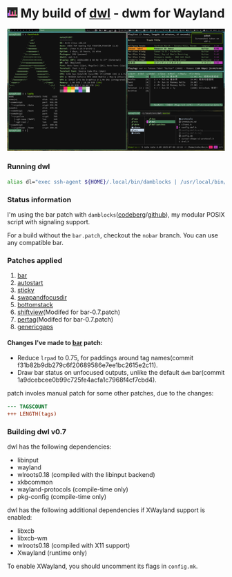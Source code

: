 # <img src="./misc/dwl-repo.png" width="24"/> My build of [dwl](https://codeberg.org/dwl/dwl) - dwm for Wayland


![](./misc/20250709_22h31m01s_grim.png)

### Running dwl
```sh
alias dl="exec ssh-agent ${HOME}/.local/bin/damblocks | /usr/local/bin/dwl"
```

### Status information
I'm using the bar patch with `damblocks`([codeberg](https://codeberg.org/unixchad/damblocks)/[github](https://github.com/gnuunixchad/damblocks)), my modular POSIX script with signaling support.

For a build without the `bar.patch`, checkout the `nobar` branch. You can use any compatible bar.

### Patches applied
1. [bar](https://codeberg.org/dwl/dwl-patches/patch/bar/bar-0.7.patch)
2. [autostart](https://codeberg.org/dwl/dwl-patches/patch/autostart/autostart-0.7.patch)
3. [sticky](https://codeberg.org/dwl/dwl-patches/patch/sticky/sticky.patch)
4. [swapandfocusdir](https://codeberg.org/dwl/dwl-patches/patch/swapandfocusdir/swapandfocusdir.patch)
5. [bottomstack](https://codeberg.org/dwl/dwl-patches/patch/bottomstack/bottomstack.patch)
6. [shiftview](https://codeberg.org/dwl/dwl-patches/patch/shiftview/shiftview.patch)(Modifed for bar-0.7.patch)
7. [pertag](https://codeberg.org/dwl/dwl-patches/patch/pertag/pertag.patch)(Modifed for bar-0.7.patch)
8. [genericgaps](https://codeberg.org/dwl/dwl-patches/patch/genericgaps/genericgaps-0.7.patch)

#### Changes I've made to [bar](https://codeberg.org/dwl/dwl-patches/patch/bar) patch:
- Reduce `lrpad` to 0.75, for paddings around tag names(commit f31b82b9db279c6f20689586e7ee1bc2615e2c11).
- Draw bar status on unfocused outputs, unlike the default `dwm` bar(commit 1a9dcebcee0b99c725fe4acfa1c7968f4cf7cbd4).

patch involes manual patch for some other patches, due to the changes:
```diff
--- TAGSCOUNT
+++ LENGTH(tags)
```


### Building dwl v0.7
dwl has the following dependencies:
- libinput
- wayland
- wlroots0.18 (compiled with the libinput backend)
- xkbcommon
- wayland-protocols (compile-time only)
- pkg-config (compile-time only)

dwl has the following additional dependencies if XWayland support is enabled:
- libxcb
- libxcb-wm
- wlroots0.18 (compiled with X11 support)
- Xwayland (runtime only)

To enable XWayland, you should uncomment its flags in `config.mk`.
